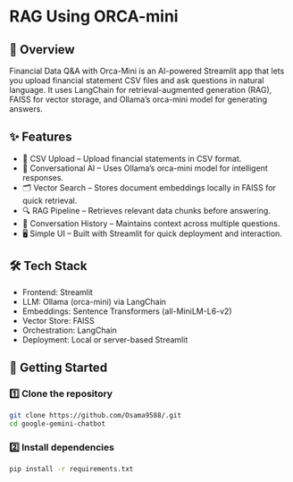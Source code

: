 # RAG Using ORCA-mini 

## 📌 Overview

Financial Data Q&A with Orca-Mini is an AI-powered Streamlit app that lets you upload financial statement CSV files and ask questions in natural language. It uses LangChain for retrieval-augmented generation (RAG), FAISS for vector storage, and Ollama’s orca-mini model for generating answers.

## ✨ Features

- 📄 CSV Upload – Upload financial statements in CSV format.
- 🧠 Conversational AI – Uses Ollama’s orca-mini model for intelligent responses.
- 🗂 Vector Search – Stores document embeddings locally in FAISS for quick retrieval.
- 🔍 RAG Pipeline – Retrieves relevant data chunks before answering.
- 💬 Conversation History – Maintains context across multiple questions.
- 🖥 Simple UI – Built with Streamlit for quick deployment and interaction.

## 🛠 Tech Stack

- Frontend: Streamlit
- LLM: Ollama (orca-mini) via LangChain
- Embeddings: Sentence Transformers (all-MiniLM-L6-v2)
- Vector Store: FAISS
- Orchestration: LangChain
- Deployment: Local or server-based Streamlit

 ## 🚀 Getting Started
### 1️⃣ Clone the repository  
```bash
git clone https://github.com/Osama9588/.git
cd google-gemini-chatbot
```

### 2️⃣ Install dependencies  
```bash
pip install -r requirements.txt
```
